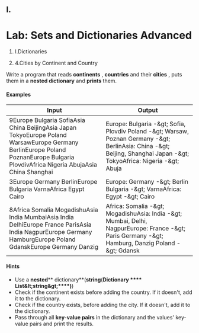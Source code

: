 ﻿## I.
# Lab: Sets and Dictionaries Advanced

1. I.Dictionaries

1. 4.Cities by Continent and Country

Write a program that reads **continents** , **countries** and their **cities** , puts them in a **nested dictionary** and **prints** them.

#### Examples

| **Input** | **Output** |
| --- | --- |
| 9Europe Bulgaria SofiaAsia China BeijingAsia Japan TokyoEurope Poland WarsawEurope Germany BerlinEurope Poland PoznanEurope Bulgaria PlovdivAfrica Nigeria AbujaAsia China Shanghai | Europe:  Bulgaria -\&gt; Sofia, Plovdiv  Poland -\&gt; Warsaw, Poznan  Germany -\&gt; BerlinAsia:  China -\&gt; Beijing, Shanghai  Japan -\&gt; TokyoAfrica:  Nigeria -\&gt; Abuja |
| 3Europe Germany BerlinEurope Bulgaria VarnaAfrica Egypt Cairo | Europe:  Germany -\&gt; Berlin  Bulgaria -\&gt; VarnaAfrica:  Egypt -\&gt; Cairo |
| 8Africa Somalia MogadishuAsia India MumbaiAsia India DelhiEurope France ParisAsia India NagpurEurope Germany HamburgEurope Poland GdanskEurope Germany Danzig | Africa:  Somalia -\&gt; MogadishuAsia:  India -\&gt; Mumbai, Delhi, NagpurEurope:  France -\&gt; Paris  Germany -\&gt; Hamburg, Danzig  Poland -\&gt; Gdansk |

#### Hints

- Use a **nested**** dictionary**(**string**(**Dictionary **** List\&lt;string\&gt;****)**)
- Check if the continent exists before adding the country. If it doesn&#39;t, add it to the dictionary.
- Check if the country exists, before adding the city. If it doesn&#39;t, add it to the dictionary.
- Pass through all **key-value pairs** in the dictionary and the values&#39; key-value pairs and print the results.

